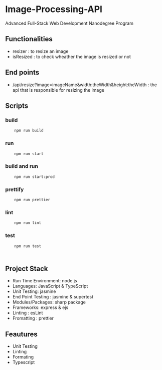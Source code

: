 # Image-Processing-API

Advanced Full-Stack Web Development Nanodegree Program

## Functionalities
- resizer : to resize an image
- isResized : to check wheather the image is resized or not
## End points
- /api/resize?image=imageName&width:theWidth&height:theWidth : the api that is responsible for resizing the image

## Scripts

### build

```
    npm run build
```

### run

```
    npm run start
```

### build and run

```
    npm run start:prod
```

### prettify

```
    npm run prettier
```

### lint

```
    npm run lint
```

### test

```
    npm run test
```

###

```

```


## Project Stack
- Run Time Environment: node.js
- Languages: JavaScript & TypeScript
- Unit Testing: jasmine
- End Point Testing : jasmine & supertest
- Modules/Packages: sharp package 
- Frameworks: express & ejs
- Linting : esLint
- Fromatting : prettier
## Feautures
- Unit Testing
- Linting
- Formating
- Typescript